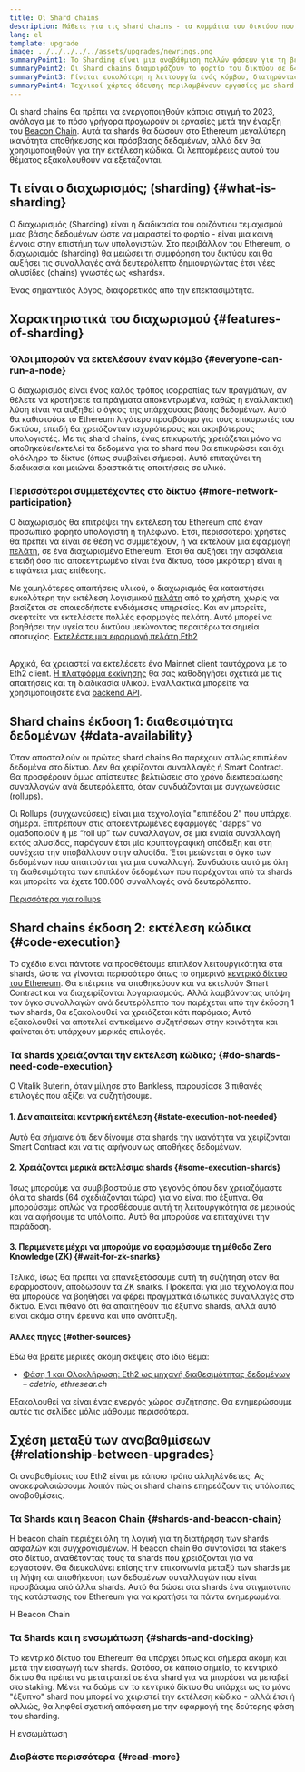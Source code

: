 ```yaml
---
title: Οι Shard chains
description: Μάθετε για τις shard chains - τα κομμάτια του δικτύου που δίνουν στο Ethereum περισσότερη χωρητικότητα συναλλαγών και διευκολύνουν τη λειτουργία του.
lang: el
template: upgrade
image: ../../../../../assets/upgrades/newrings.png
summaryPoint1: Το Sharding είναι μια αναβάθμιση πολλών φάσεων για τη βελτίωση της επεκτασιμότητας και της χωρητικότητας του Ethereum.
summaryPoint2: Οι Shard chains διαμοιράζουν το φορτίο του δικτύου σε 64 νέες αλυσίδες (chains).
summaryPoint3: Γίνεται ευκολότερη η λειτουργία ενός κόμβου, διατηρώντας χαμηλά τις απαιτήσεις σε εξοπλισμό.
summaryPoint4: Τεχνικοί χάρτες όδευσης περιλαμβάνουν εργασίες με shard chains στη "Φάση 1" και δυνητικά στη "Φάση 2".
---
```


<UpgradeStatus dateKey="page-upgrades-shards-date">
    Οι shard chains θα πρέπει να ενεργοποιηθούν κάποια στιγμή το 2023, ανάλογα με το πόσο γρήγορα προχωρούν οι εργασίες μετά την έναρξη του <a href="/upgrades/beacon-chain/">Beacon Chain</a>. Αυτά τα shards θα δώσουν στο Ethereum μεγαλύτερη ικανότητα αποθήκευσης και πρόσβασης δεδομένων, αλλά δεν θα χρησιμοποιηθούν για την εκτέλεση κώδικα. Οι λεπτομέρειες αυτού του θέματος εξακολουθούν να εξετάζονται.
</UpgradeStatus>

## Τι είναι ο διαχωρισμός; (sharding) {#what-is-sharding}

Ο διαχωρισμός (Sharding) είναι η διαδικασία του οριζόντιου τεμαχισμού μιας βάσης δεδομένων ώστε να μοιραστεί το φορτίο - είναι μια κοινή έννοια στην επιστήμη των υπολογιστών. Στο περιβάλλον του Ethereum, ο διαχωρισμός (sharding) θα μειώσει τη συμφόρηση του δικτύου και θα αυξήσει τις συναλλαγές ανά δευτερόλεπτο δημιουργώντας έτσι νέες αλυσίδες (chains) γνωστές ως «shards».

Ένας σημαντικός λόγος, διαφορετικός από την επεκτασιμότητα.

## Χαρακτηριστικά του διαχωρισμού {#features-of-sharding}

### Όλοι μπορούν να εκτελέσουν έναν κόμβο {#everyone-can-run-a-node}

Ο διαχωρισμός είναι ένας καλός τρόπος ισορροπίας των πραγμάτων, αν θέλετε να κρατήσετε τα πράγματα αποκεντρωμένα, καθώς η εναλλακτική λύση είναι να αυξηθεί ο όγκος της υπάρχουσας βάσης δεδομένων. Αυτό θα καθιστούσε το Ethereum λιγότερο προσβάσιμο για τους επικυρωτές του δικτύου, επειδή θα χρειάζονταν ισχυρότερους και ακριβότερους υπολογιστές. Με τις shard chains, ένας επικυρωτής χρειάζεται μόνο να αποθηκεύει/εκτελεί τα δεδομένα για το shard που θα επικυρώσει και όχι ολόκληρο το δίκτυο (όπως συμβαίνει σήμερα). Αυτό επιταχύνει τη διαδικασία και μειώνει δραστικά τις απαιτήσεις σε υλικό.

### Περισσότεροι συμμετέχοντες στο δίκτυο {#more-network-participation}

Ο διαχωρισμός θα επιτρέψει την εκτέλεση του Ethereum από έναν προσωπικό φορητό υπολογιστή ή τηλέφωνο. Έτσι, περισσότεροι χρήστες θα πρέπει να είναι σε θέση να συμμετέχουν, ή να εκτελούν μια εφαρμογή [πελάτη](/developers/docs/nodes-and-clients/), σε ένα διαχωρισμένο Ethereum. Έτσι θα αυξήσει την ασφάλεια επειδή όσο πιο αποκεντρωμένο είναι ένα δίκτυο, τόσο μικρότερη είναι η επιφάνεια μιας επίθεσης.

Με χαμηλότερες απαιτήσεις υλικού, ο διαχωρισμός θα καταστήσει ευκολότερη την εκτέλεση λογισμικού [πελάτη](/developers/docs/nodes-and-clients/) από το χρήστη, χωρίς να βασίζεται σε οποιεσδήποτε ενδιάμεσες υπηρεσίες. Και αν μπορείτε, σκεφτείτε να εκτελέσετε πολλές εφαρμογές πελάτη. Αυτό μπορεί να βοηθήσει την υγεία του δικτύου μειώνοντας περαιτέρω τα σημεία αποτυχίας. [Εκτελέστε μια εφαρμογή πελάτη Eth2](/upgrades/get-involved/)

<br />

<InfoBanner isWarning={true}>
  Αρχικά, θα χρειαστεί να εκτελέσετε ένα Mainnet client ταυτόχρονα με το Eth2 client. <a href="https://launchpad.nexus.org" target="_blank">Η πλατφόρμα εκκίνησης</a> θα σας καθοδηγήσει σχετικά με τις απαιτήσεις και τη διαδικασία υλικού. Εναλλακτικά μπορείτε να χρησιμοποιήσετε ένα <a href="/developers/docs/apis/backend/#available-libraries">backend API</a>.
</InfoBanner>

## Shard chains έκδοση 1: διαθεσιμότητα δεδομένων {#data-availability}

Όταν αποσταλούν οι πρώτες shard chains θα παρέχουν απλώς επιπλέον δεδομένα στο δίκτυο. Δεν θα χειρίζονται συναλλαγές ή Smart Contract. Θα προσφέρουν όμως απίστευτες βελτιώσεις στο χρόνο διεκπεραίωσης συναλλαγών ανά δευτερόλεπτο, όταν συνδυάζονται με συγχωνεύσεις (rollups).

Οι Rollups (συγχωνεύσεις) είναι μια τεχνολογία "επιπέδου 2" που υπάρχει σήμερα. Επιτρέπουν στις αποκεντρωμένες εφαρμογές "dapps" να ομαδοποιούν ή με “roll up” των συναλλαγών, σε μια ενιαία συναλλαγή εκτός αλυσίδας, παράγουν έτσι μία κρυπτογραφική απόδειξη και στη συνέχεια την υποβάλλουν στην αλυσίδα. Έτσι μειώνεται ο όγκο των δεδομένων που απαιτούνται για μια συναλλαγή. Συνδυάστε αυτό με όλη τη διαθεσιμότητα των επιπλέον δεδομένων που παρέχονται από τα shards και μπορείτε να έχετε 100.000 συναλλαγές ανά δευτερόλεπτο.

[Περισσότερα για rollups](/developers/docs/scaling/#rollups)

## Shard chains έκδοση 2: εκτέλεση κώδικα {#code-execution}

Το σχέδιο είναι πάντοτε να προσθέτουμε επιπλέον λειτουργικότητα στα shards, ώστε να γίνονται περισσότερο όπως το σημερινό [κεντρικό δίκτυο του Ethereum](/glossary/#mainnet). Θα επέτρεπε να αποθηκεύουν και να εκτελούν Smart Contract και να διαχειρίζονται λογαριασμούς. Αλλά λαμβάνοντας υπόψη τον όγκο συναλλαγών ανά δευτερόλεπτο που παρέχεται από την έκδοση 1 των shards, θα εξακολουθεί να χρειάζεται κάτι παρόμοιο; Αυτό εξακολουθεί να αποτελεί αντικείμενο συζητήσεων στην κοινότητα και φαίνεται ότι υπάρχουν μερικές επιλογές.

### Τα shards χρειάζονται την εκτέλεση κώδικα; {#do-shards-need-code-execution}

Ο Vitalik Buterin, όταν μίλησε στο Bankless, παρουσίασε 3 πιθανές επιλογές που αξίζει να συζητήσουμε.

<YouTube id="-R0j5AMUSzA" start="5841" />

#### 1. Δεν απαιτείται κεντρική εκτέλεση {#state-execution-not-needed}

Αυτό θα σήμαινε ότι δεν δίνουμε στα shards την ικανότητα να χειρίζονται Smart Contract και να τις αφήνουν ως αποθήκες δεδομένων.

#### 2. Χρειάζονται μερικά εκτελέσιμα shards {#some-execution-shards}

Ίσως μπορούμε να συμβιβαστούμε στο γεγονός όπου δεν χρειαζόμαστε όλα τα shards (64 σχεδιάζονται τώρα) για να είναι πιο έξυπνα. Θα μπορούσαμε απλώς να προσθέσουμε αυτή τη λειτουργικότητα σε μερικούς και να αφήσουμε τα υπόλοιπα. Αυτό θα μπορούσε να επιταχύνει την παράδοση.

#### 3. Περιμένετε μέχρι να μπορούμε να εφαρμόσουμε τη μέθοδο Zero Knowledge (ZK) {#wait-for-zk-snarks}

Τελικά, ίσως θα πρέπει να επανεξετάσουμε αυτή τη συζήτηση όταν θα εφαρμοστούν, αποδώσουν τα ZK snarks. Πρόκειται για μια τεχνολογία που θα μπορούσε να βοηθήσει να φέρει πραγματικά ιδιωτικές συναλλαγές στο δίκτυο. Είναι πιθανό ότι θα απαιτηθούν πιο έξυπνα shards, αλλά αυτό είναι ακόμα στην έρευνα και υπό ανάπτυξη.

#### Άλλες πηγές {#other-sources}

Εδώ θα βρείτε μερικές ακόμη σκέψεις στο ίδιο θέμα:

- [Φάση 1 και Ολοκλήρωση: Eth2 ως μηχανή διαθεσιμότητας δεδομένων](https://ethresear.ch/t/phase-one-and-done-eth2-as-a-data-availability-engine/5269/8) – _cdetrio, ethresear.ch_

Εξακολουθεί να είναι ένας ενεργός χώρος συζήτησης. Θα ενημερώσουμε αυτές τις σελίδες μόλις μάθουμε περισσότερα.

## Σχέση μεταξύ των αναβαθμίσεων {#relationship-between-upgrades}

Οι αναβαθμίσεις του Eth2 είναι με κάποιο τρόπο αλληλένδετες. Ας ανακεφαλαιώσουμε λοιπόν πώς οι shard chains επηρεάζουν τις υπόλοιπες αναβαθμίσεις.

### Τα Shards και η Beacon Chain {#shards-and-beacon-chain}

Η beacon chain περιέχει όλη τη λογική για τη διατήρηση των shards ασφαλών και συγχρονισμένων. Η beacon chain θα συντονίσει τα stakers στο δίκτυο, αναθέτοντας τους τα shards που χρειάζονται για να εργαστούν. Θα διευκολύνει επίσης την επικοινωνία μεταξύ των shards με τη λήψη και αποθήκευση των δεδομένων συναλλαγών που είναι προσβάσιμα από άλλα shards. Αυτό θα δώσει στα shards ένα στιγμιότυπο της κατάστασης του Ethereum για να κρατήσει τα πάντα ενημερωμένα.

<ButtonLink to="/upgrades/beacon-chain/">Η Beacon Chain</ButtonLink>

### Τα Shards και η ενσωμάτωση {#shards-and-docking}

Το κεντρικό δίκτυο του Ethereum θα υπάρχει όπως και σήμερα ακόμη και μετά την εισαγωγή των shards. Ωστόσο, σε κάποιο σημείο, το κεντρικό δίκτυο θα πρέπει να μετατραπεί σε ένα shard για να μπορέσει να μεταβεί στο staking. Μένει να δούμε αν το κεντρικό δίκτυο θα υπάρχει ως το μόνο "έξυπνο" shard που μπορεί να χειριστεί την εκτέλεση κώδικα - αλλά έτσι ή αλλιώς, θα ληφθεί σχετική απόφαση με την εφαρμογή της δεύτερης φάση του sharding.

<ButtonLink to="/upgrades/merge/">Η ενσωμάτωση</ButtonLink>

<Divider />

### Διαβάστε περισσότερα {#read-more}

<ShardChainsList />
